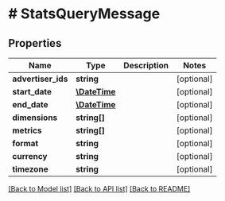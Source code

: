# # StatsQueryMessage

## Properties

Name | Type | Description | Notes
------------ | ------------- | ------------- | -------------
**advertiser_ids** | **string** |  | [optional] 
**start_date** | [**\DateTime**](\DateTime.md) |  | [optional] 
**end_date** | [**\DateTime**](\DateTime.md) |  | [optional] 
**dimensions** | **string[]** |  | [optional] 
**metrics** | **string[]** |  | [optional] 
**format** | **string** |  | [optional] 
**currency** | **string** |  | [optional] 
**timezone** | **string** |  | [optional] 

[[Back to Model list]](../../README.md#documentation-for-models) [[Back to API list]](../../README.md#documentation-for-api-endpoints) [[Back to README]](../../README.md)


